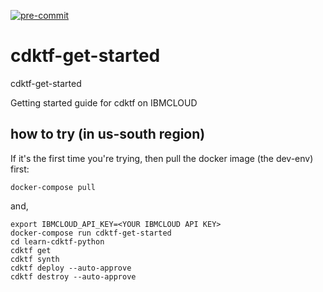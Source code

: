 [![pre-commit](https://github.com/ibm-xaas/cdktf-get-started/actions/workflows/pre-commit.yml/badge.svg)](https://github.com/ibm-xaas/cdktf-get-started/actions/workflows/pre-commit.yml)

# cdktf-get-started
cdktf-get-started

Getting started guide for cdktf on IBMCLOUD

## how to try (in us-south region)

If it's the first time you're trying, then pull the docker image (the dev-env) first:
```
docker-compose pull
```
and,
```
export IBMCLOUD_API_KEY=<YOUR IBMCLOUD API KEY>
docker-compose run cdktf-get-started
cd learn-cdktf-python
cdktf get
cdktf synth
cdktf deploy --auto-approve
cdktf destroy --auto-approve
```
